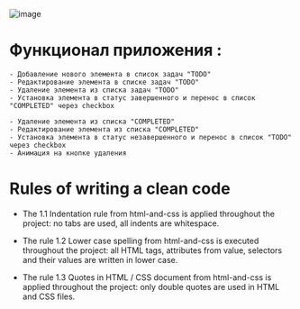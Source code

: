 ![image](https://user-images.githubusercontent.com/8201843/111080709-d1289200-8510-11eb-861c-c39de6d99691.png)

# Функционал приложения :

    - Добавление нового элемента в список задач "TODO"
    - Редактирование элемента в списке задач "TODO"
    - Удаление элемента из списка задач "TODO"
    - Установка элемента в статус завершенного и перенос в список "COMPLETED" через checkbox

    - Удаление элемента из списка "COMPLETED"
    - Редактирование элемента из списка "COMPLETED"
    - Установка элемента в статус незавершенного и перенос в список "TODO" через checkbox
    - Анимация на кнопке удаления

# Rules of writing a clean code 

- The 1.1 Indentation rule from html-and-css is applied throughout the project: no tabs are used, all indents are whitespace.

- The rule 1.2 Lower case spelling from html-and-css is executed throughout the project: all HTML tags, attributes from value, selectors and their values are written in lower case.
- The rule 1.3 Quotes in HTML / CSS document from html-and-css is applied throughout the project: only double quotes are used in HTML and CSS files.
